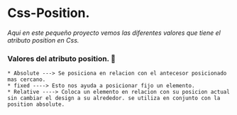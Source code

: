 # Css-Position.

_Aqui en este pequeño proyecto vemos las diferentes valores que tiene el atributo position en Css._

### Valores del atributo position. 🔧

```
* Absolute ---> Se posiciona en relacion con el antecesor posicionado mas cercano.
* fixed ----> Esto nos ayuda a posicionar fijo un elemento.
* Relative ----> Coloca un elemento en relacion con su posicion actual sin cambiar el design a su alrededor. se utiliza en conjunto con la position absolute.
```
